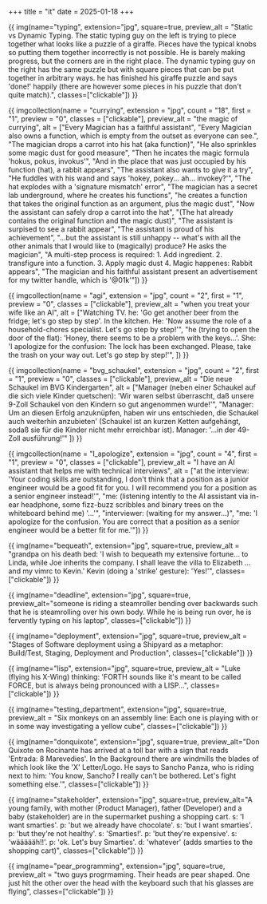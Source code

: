 +++
title = "it"
date = 2025-01-18
+++

{{ img(name="typing", extension="jpg", square=true, preview_alt = "Static vs Dynamic Typing. The static typing guy on the left is trying to piece together what looks like a puzzle of a giraffe. Pieces have the typical knobs so putting them together incorrectly is not possible. He is barely making progress, but the corners are in the right place. The dynamic typing guy on the right has the same puzzle but with square pieces that can be put together in arbitrary ways. he has finished his giraffe puzzle and says 'done!' happily (there are however some pieces in his puzzle that don't quite match).", classes=["clickable"]) }}

{{ imgcollection(name = "currying", extension = "jpg", count = "18", first = "1", preview = "0",
    classes = ["clickable"],
    preview_alt = "the magic of currying",
    alt = ["Every Magician has a faithful assistant",
        "Every Magician also owns a function, which is empty from the outset as everyone can see.",
        "The magician drops a carrot into his hat (aka function)",
        "He also sprinkles some magic dust for good measure",
        "Then he incates the magic formula 'hokus, pokus, invokus'",
        "And in the place that was just occupied by his function (hat), a rabbit appears",
        "The assistant also wants to give it a try",
        "He fuddles with his wand and says 'hokey, pokey... ah... invokey?'",
        "The hat explodes with a 'signature mismatch' error",
        "The magician has a secret lab underground, where he creates his functions",
        "he creates a function that takes the original function as an argument, plus the magic dust",
        "Now the assistant can safely drop a carrot into the hat",
        "(The hat already contains the original function and the magic dust)",
        "The assistant is surpised to see a rabbit appear",
        "The assistant is proud of his achievement",
        "...but the assistant is still unhappy -- what's with all the other animals that I would like to (magically) produce? He asks the magician",
        "A multi-step process is required: 1. Add ingredient. 2. transfigure into a function. 3. Apply magic dust 4. Magic happenes: Rabbit appears",
        "The magician and his faithful assistant present an advertisement for my twitter handle, which is '@01k'"])
}}

{{ imgcollection(name = "agi", extension = "jpg", count = "2", first = "1", preview = "0",
    classes = ["clickable"],
    preview_alt = "when you treat your wife like an AI",
    alt = ["Watching TV. he: 'Go get another beer from the fridge; let's go step by step'. In the kitchen. He: 'Now assume the role of a household-chores specialist. Let's go step by step!'",
"he (trying to open the door of the flat): 'Honey, there seems to be a problem with the keys...'. She: 'I apologize for the confusion: The lock has been exchanged. Please, take the trash on your way out. Let's go step by step!'",
])
}}

{{ imgcollection(name = "bvg_schaukel", extension = "jpg", count = "2", first = "1", preview = "0",
    classes = ["clickable"],
    preview_alt = "Die neue Schaukel im BVG Kindergarten",
    alt = ["Manager (neben einer Schaukel auf die sich viele Kinder quetschen): 'Wir waren selbst überrascht, daß unsere 9-Zoll Schaukel von den Kindern so gut angenommen wurde!'",
"Manager: Um an diesen Erfolg anzuknüpfen, haben wir uns entschieden, die Schaukel auch weiterhin anzubieten' (Schaukel ist an kurzen Ketten aufgehängt, sodaß sie für die Kinder nicht mehr erreichbar ist). Manager: '...in der 49-Zoll ausführung!'" ])
}}

{{ imgcollection(name = "I_apologize", extension = "jpg", count = "4", first = "1", preview = "0",
    classes = ["clickable"],
    preview_alt = "I have an AI assistant that helps me with technical interviews",
    alt = ["at the interview: 'Your coding skills are outstanding, I don't think that a position as a junior engineer would be a good fit for you. I will recommend you for a position as a senior engineer instead!'",
"me: (listening intently to the AI assistant via in-ear headphone, some fizz-buzz scribbles and binary trees on the whiteboard behind me) '...'",
"interviewer: (waiting for my answer...)",
"me: 'I apologize for the confusion. You are correct that a position as a senior engineer would be a better fit for me.'"])
}}

{{ img(name="bequeath", extension="jpg", square=true, preview_alt = "grandpa on his death bed: 'I wish to bequeath my extensive fortune... to Linda, while Joe inherits the company. I shall leave the villa to Elizabeth ... and my vimrc to Kevin.' Kevin (doing a 'strike' gesture): 'Yes!'", classes=["clickable"]) }}

{{ img(name="deadline", extension="jpg", square=true, preview_alt="someone is riding a steamroller bending over backwards such that he is steamrolling over his own body. While he is being run over, he is fervently typing on his laptop", classes=["clickable"]) }}

{{ img(name="deployment", extension="jpg", square=true, preview_alt = "Stages of Software deployment using a Shipyard as a metaphor: Build/Test, Staging, Deployment and Production", classes=["clickable"]) }}

{{ img(name="lisp", extension="jpg", square=true, preview_alt = "Luke (flying his X-Wing) thinking: 'FORTH sounds like it's meant to be called FORCE, but is always being pronounced with a LISP...", classes=["clickable"]) }}

{{ img(name="testing_department", extension="jpg", square=true, preview_alt = "Six monkeys on an assembly line: Each one is playing with or in some way investigating a yellow cube", classes=["clickable"]) }}

{{ img(name="donquixote", extension="jpg", square=true, preview_alt="Don Quixote on Rocinante has arrived at a toll bar with a sign that reads 'Entrada: 8 Marevedies'. In the Background there are windmills the blades of which look like the 'X' Letter/Logo. He says to Sancho Panza, who is riding next to him: 'You know, Sancho? I really can't be bothered. Let's fight something else.'", classes=["clickable"]) }}

{{ img(name="stakeholder", extension="jpg", square=true, preview_alt="A young family, with mother (Product Manager), father (Developer) and a baby (stakeholder) are in the supermarket pushing a shopping cart. s: 'I want smarties'. p: 'but we already have chocolate'. s: 'but I want smarties'. p: 'but they're not healthy'. s: 'Smarties!'. p: 'but they're expensive'. s: 'wäääääh!!'. p: 'ok. Let's buy Smarties'. d: 'whatever' (adds smarties to the shopping cart)", classes=["clickable"]) }}

{{ img(name="pear_programming", extension="jpg", square=true, preview_alt = "two guys progrmaming. Their heads are pear shaped. One just hit the other over the head with the keyboard such that his glasses are flying", classes=["clickable"]) }}


